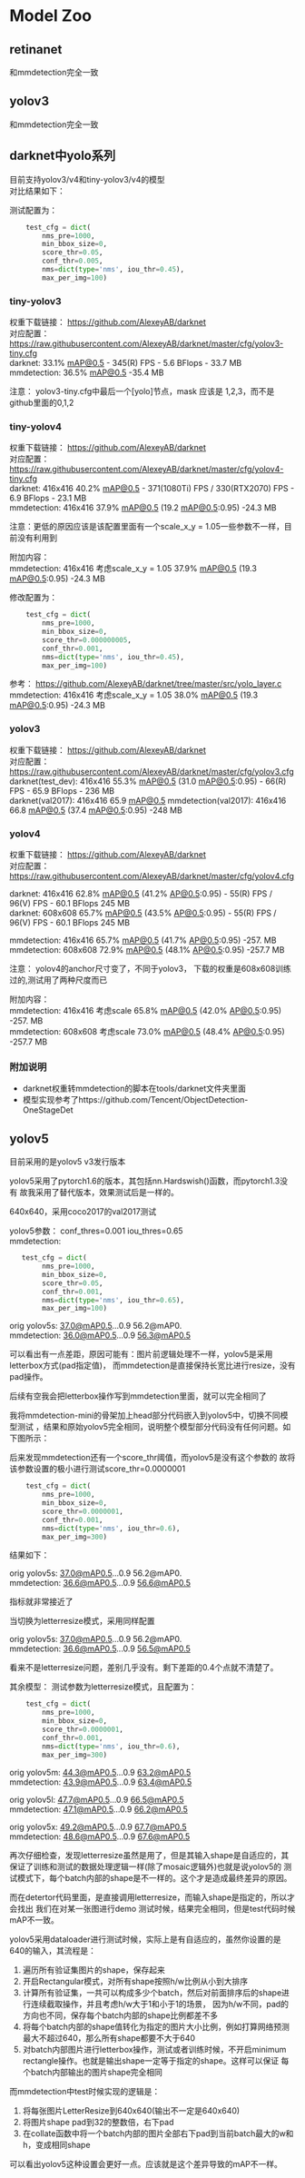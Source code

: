 # Model Zoo
## retinanet
和mmdetection完全一致
## yolov3
和mmdetection完全一致
## darknet中yolo系列
目前支持yolov3/v4和tiny-yolov3/v4的模型  
对比结果如下：

测试配置为：
```python 
    test_cfg = dict(
        nms_pre=1000,
        min_bbox_size=0,
        score_thr=0.05,
        conf_thr=0.005,
        nms=dict(type='nms', iou_thr=0.45),
        max_per_img=100)
```

### tiny-yolov3 

权重下载链接： https://github.com/AlexeyAB/darknet   
对应配置： https://raw.githubusercontent.com/AlexeyAB/darknet/master/cfg/yolov3-tiny.cfg  
darknet: 33.1% mAP@0.5 - 345(R) FPS - 5.6 BFlops - 33.7 MB  
mmdetection: 36.5% mAP@0.5 -35.4 MB

注意： yolov3-tiny.cfg中最后一个[yolo]节点，mask 应该是 1,2,3，而不是github里面的0,1,2


### tiny-yolov4

权重下载链接： https://github.com/AlexeyAB/darknet   
对应配置： https://raw.githubusercontent.com/AlexeyAB/darknet/master/cfg/yolov4-tiny.cfg  
darknet: 416x416 40.2% mAP@0.5 - 371(1080Ti) FPS / 330(RTX2070) FPS - 6.9 BFlops - 23.1 MB  
mmdetection: 416x416 37.9% mAP@0.5 (19.2 mAP@0.5:0.95) -24.3 MB

注意：更低的原因应该是该配置里面有一个scale_x_y = 1.05一些参数不一样，目前没有利用到

附加内容：  
mmdetection: 416x416 考虑scale_x_y = 1.05 37.9% mAP@0.5 (19.3 mAP@0.5:0.95) -24.3 MB  

修改配置为：

```python 
    test_cfg = dict(
        nms_pre=1000,
        min_bbox_size=0,
        score_thr=0.000000005,
        conf_thr=0.001,
        nms=dict(type='nms', iou_thr=0.45),
        max_per_img=100)
```
参考： https://github.com/AlexeyAB/darknet/tree/master/src/yolo_layer.c  
mmdetection: 416x416 考虑scale_x_y = 1.05 38.0% mAP@0.5 (19.3 mAP@0.5:0.95) -24.3 MB 


### yolov3

权重下载链接： https://github.com/AlexeyAB/darknet   
对应配置： https://raw.githubusercontent.com/AlexeyAB/darknet/master/cfg/yolov3.cfg  
darknet(test_dev): 416x416 55.3% mAP@0.5 (31.0 mAP@0.5:0.95)  - 66(R) FPS - 65.9 BFlops - 236 MB  
darknet(val2017): 416x416 65.9 mAP@0.5
mmdetection(val2017): 416x416 66.8 mAP@0.5 (37.4 mAP@0.5:0.95)  -248 MB


### yolov4

权重下载链接： https://github.com/AlexeyAB/darknet   
对应配置： https://raw.githubusercontent.com/AlexeyAB/darknet/master/cfg/yolov4.cfg  

darknet:  416x416 62.8% mAP@0.5 (41.2% AP@0.5:0.95) - 55(R) FPS / 96(V) FPS - 60.1 BFlops  245 MB  
darknet:  608x608 65.7% mAP@0.5 (43.5% AP@0.5:0.95) - 55(R) FPS / 96(V) FPS - 60.1 BFlops  245 MB 

mmdetection: 416x416 65.7% mAP@0.5 (41.7% AP@0.5:0.95) -257. MB  
mmdetection: 608x608 72.9% mAP@0.5 (48.1% AP@0.5:0.95) -257.7 MB  

注意： yolov4的anchor尺寸变了，不同于yolov3， 下载的权重是608x608训练过的,测试用了两种尺度而已


附加内容：   
mmdetection: 416x416 考虑scale 65.8% mAP@0.5 (42.0% AP@0.5:0.95) -257. MB   
mmdetection: 608x608 考虑scale 73.0% mAP@0.5 (48.4% AP@0.5:0.95) -257.7 MB     


### 附加说明

- darknet权重转mmdetection的脚本在tools/darknet文件夹里面
- 模型实现参考了https://github.com/Tencent/ObjectDetection-OneStageDet


## yolov5
目前采用的是yolov5 v3发行版本

yolov5采用了pytorch1.6的版本，其包括nn.Hardswish()函数，而pytorch1.3没有
故我采用了替代版本，效果测试后是一样的。

640x640，采用coco2017的val2017测试

yolov5参数： conf_thres=0.001 iou_thres=0.65  
mmdetection: 

```python
   test_cfg = dict(
        nms_pre=1000,
        min_bbox_size=0,
        score_thr=0.05,
        conf_thr=0.001,
        nms=dict(type='nms', iou_thr=0.65),
        max_per_img=100)  
```



orig yolov5s: 37.0@mAP0.5...0.9 56.2@mAP0.  
mmdetection: 36.0@mAP0.5...0.9 56.3@mAP0.5  



可以看出有一点差距，原因可能有：图片前逻辑处理不一样，yolov5是采用letterbox方式(pad指定值)，
而mmdetection是直接保持长宽比进行resize，没有pad操作。  

后续有空我会把letterbox操作写到mmdetection里面，就可以完全相同了  

我将mmdetection-mini的骨架加上head部分代码嵌入到yolov5中，切换不同模型测试
，结果和原始yolov5完全相同，说明整个模型部分代码没有任何问题。如下图所示：


后来发现mmdetection还有一个score_thr阈值，而yolov5是没有这个参数的
故将该参数设置的极小进行测试score_thr=0.0000001

```python
    test_cfg = dict(
        nms_pre=1000,
        min_bbox_size=0,
        score_thr=0.0000001,
        conf_thr=0.001,
        nms=dict(type='nms', iou_thr=0.6),
        max_per_img=300)
```

结果如下：  

orig yolov5s: 37.0@mAP0.5...0.9 56.2@mAP0.    
mmdetection: 36.6@mAP0.5...0.9 56.6@mAP0.5   

指标就非常接近了  

当切换为letterresize模式，采用同样配置  

orig yolov5s: 37.0@mAP0.5...0.9 56.2@mAP0.    
mmdetection: 36.6@mAP0.5...0.9 56.5@mAP0.5   

看来不是letterresize问题，差别几乎没有。剩下差距的0.4个点就不清楚了。 



其余模型：  测试参数为letterresize模式，且配置为：  
```python
    test_cfg = dict(
        nms_pre=1000,
        min_bbox_size=0,
        score_thr=0.0000001,
        conf_thr=0.001,
        nms=dict(type='nms', iou_thr=0.6),
        max_per_img=300)
```


orig yolov5m: 44.3@mAP0.5...0.9 63.2@mAP0.5  
mmdetection: 43.9@mAP0.5...0.9 63.4@mAP0.5  



orig yolov5l: 47.7@mAP0.5...0.9 66.5@mAP0.5  
mmdetection: 47.1@mAP0.5...0.9 66.2@mAP0.5  



orig yolov5x: 49.2@mAP0.5...0.9 67.7@mAP0.5  
mmdetection: 48.6@mAP0.5...0.9 67.6@mAP0.5  


再次仔细检查，发现letterresize虽然是用了，但是其输入shape是自适应的，其保证了训练和测试的数据处理逻辑一样(除了mosaic逻辑外)也就是说yolov5的
测试模式下，每个batch内部的shape是不一样的。这个才是造成最终差异的原因。

而在detertor代码里面，是直接调用letterresize，而输入shape是指定的，所以才会找出
我们在对某一张图进行demo 测试时候，结果完全相同，但是test代码时候mAP不一致。



yolov5采用dataloader进行测试时候，实际上是有自适应的，虽然你设置的是640的输入，其流程是：

1. 遍历所有验证集图片的shape，保存起来
2. 开启Rectangular模式，对所有shape按照h/w比例从小到大排序
3. 计算所有验证集，一共可以构成多少个batch，然后对前面排序后的shape进行连续截取操作，并且考虑h/w大于1和小于1的场景，
因为h/w不同，pad的方向也不同，保存每个batch内部的shape比例都差不多
4. 将每个batch内部的shape值转化为指定的图片大小比例，例如打算网络预测最大不超过640，那么所有shape都要不大于640
5. 对batch内部图片进行letterbox操作，测试或者训练时候，不开启minimum rectangle操作。也就是输出shape一定等于指定的shape。这样可以保证
每个batch内部输出的图片shape完全相同


而mmdetection中test时候实现的逻辑是：
1. 将每张图片LetterResize到640x640(输出不一定是640x640)
2. 将图片shape pad到32的整数倍，右下pad
3. 在collate函数中将一个batch内部的图片全部右下pad到当前batch最大的w和h，变成相同shape

可以看出yolov5这种设置会更好一点。应该就是这个差异导致的mAP不一样。



